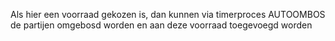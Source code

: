 Als hier een voorraad gekozen is, dan kunnen via timerproces AUTOOMBOS de partijen omgebosd worden en aan deze voorraad toegevoegd worden